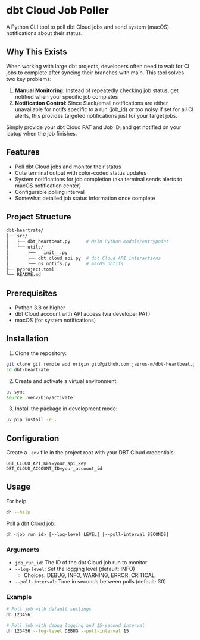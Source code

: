 # dbt Cloud Job Poller

A Python CLI tool to poll dbt Cloud jobs and send system (macOS) notifications about their status.

## Why This Exists

When working with large dbt projects, developers often need to wait for CI jobs to complete after syncing their branches with main. This tool solves two key problems:

1. **Manual Monitoring**: Instead of repeatedly checking job status, get notified when your specific job completes
2. **Notification Control**: Since Slack/email notifications are either unavailable for notifs specific to a run (job_id) or too noisy if set for all CI alerts, this provides targeted notifications just for your target jobs.

Simply provide your dbt Cloud PAT and Job ID, and get notified on your laptop when the job finishes.

## Features

- Poll dbt Cloud jobs and monitor their status
- Cute terminal output with color-coded status updates 
- System notifications for job completion (aka terminal sends alerts to macOS notification center)
- Configurable polling interval
- Somewhat detailed job status information once complete

## Project Structure

```bash
dbt-heartrate/
├── src/
│   ├── dbt_heartbeat.py      # Main Python module/entrypoint
│   └── utils/
│       ├── __init__.py
│       ├── dbt_cloud_api.py  # dbt Cloud API interactions
│       └── os_notifs.py      # macOS notifs
├── pyproject.toml
└── README.md
```

## Prerequisites

- Python 3.8 or higher
- dbt Cloud account with API access (via developer PAT)
- macOS (for system notifications)

## Installation

1. Clone the repository:
```bash
git clone git remote add origin git@github.com:jairus-m/dbt-heartbeat.git
cd dbt-heartrate
```

2. Create and activate a virtual environment:
```bash
uv sync
source .venv/bin/activate
```

3. Install the package in development mode:
```bash
uv pip install -e .
```

## Configuration

Create a `.env` file in the project root with your DBT Cloud credentials:
```
DBT_CLOUD_API_KEY=your_api_key
DBT_CLOUD_ACCOUNT_ID=your_account_id
```

## Usage

For help:
```bash
dh --help
```

Poll a dbt Cloud job:
```bash
dh <job_run_id> [--log-level LEVEL] [--poll-interval SECONDS]
```

### Arguments

- `job_run_id`: The ID of the dbt Cloud job run to monitor
- `--log-level`: Set the logging level (default: INFO)
  - Choices: DEBUG, INFO, WARNING, ERROR, CRITICAL
- `--poll-interval`: Time in seconds between polls (default: 30)

### Example

```bash
# Poll job with default settings
dh 123456

# Poll job with debug logging and 15-second interval
dh 123456 --log-level DEBUG --poll-interval 15
```
